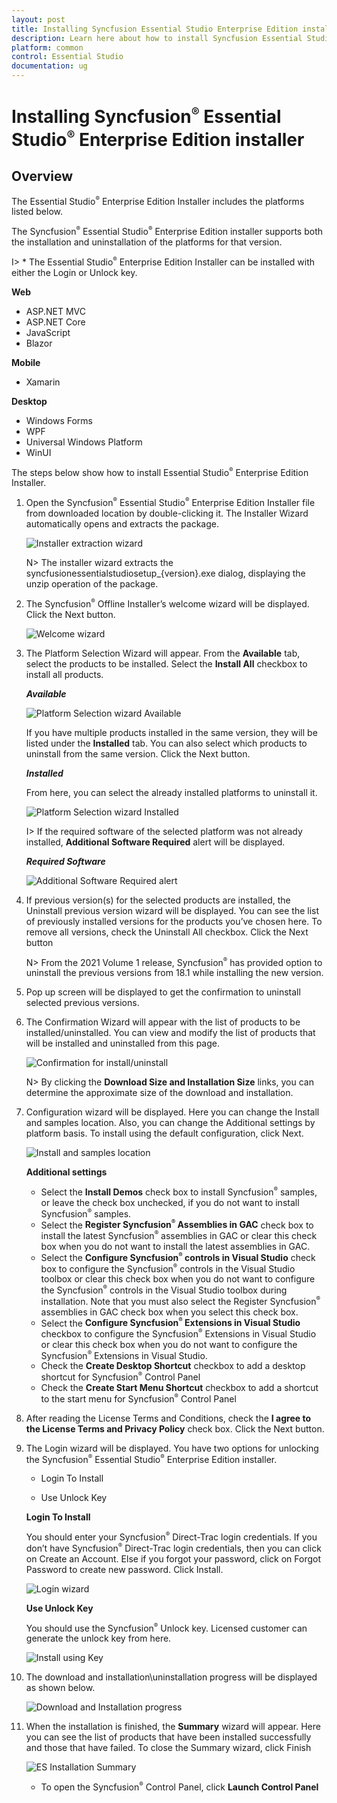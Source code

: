 ```yaml
---
layout: post
title: Installing Syncfusion Essential Studio Enterprise Edition installer - Syncfusion
description: Learn here about how to install Syncfusion Essential Studio Enterprise Edition installer after downloading from our Syncfusion website.
platform: common
control: Essential Studio
documentation: ug
---
```


# Installing Syncfusion<sup style="font-size:70%">&reg;</sup> Essential Studio<sup style="font-size:70%">&reg;</sup> Enterprise Edition installer


## Overview

The Essential Studio<sup style="font-size:70%">&reg;</sup> Enterprise Edition Installer includes the platforms listed below.

The Syncfusion<sup style="font-size:70%">&reg;</sup> Essential Studio<sup style="font-size:70%">&reg;</sup> Enterprise Edition installer supports both the installation and uninstallation of the platforms for that version.

I> * The Essential Studio<sup style="font-size:70%">&reg;</sup> Enterprise Edition Installer can be installed with either the Login or Unlock key.

**Web**

* ASP.NET MVC
* ASP.NET Core
* JavaScript
* Blazor

**Mobile**

* Xamarin


**Desktop**

* Windows Forms
* WPF
* Universal Windows Platform
* WinUI
 
 
The steps below show how to install Essential Studio<sup style="font-size:70%">&reg;</sup> Enterprise Edition Installer.

1.  Open the Syncfusion<sup style="font-size:70%">&reg;</sup> Essential Studio<sup style="font-size:70%">&reg;</sup> Enterprise Edition Installer file from downloaded location by double-clicking it. The Installer Wizard automatically opens and extracts the package.

    ![Installer extraction wizard](images/Step-by-Step-Installation_img1.png)

    
    N> The installer wizard extracts the syncfusionessentialstudiosetup_{version}.exe dialog, displaying the unzip operation of the package.
    
2.  The Syncfusion<sup style="font-size:70%">&reg;</sup> Offline Installer’s welcome wizard will be displayed. Click the Next button.

    ![Welcome wizard](images/Step-by-Step-Installation_img2.png)

  
3.  The Platform Selection Wizard will appear. From the **Available** tab, select the products to be installed. Select the **Install All** checkbox to install all products.

    <em>**Available**</em>
	
    ![Platform Selection wizard Available](images/Step-by-Step-Installation_img3.png)

    If you have multiple products installed in the same version, they will be listed under the **Installed** tab. You can also select which products to uninstall from the same version. Click the Next button.
	
    <em>**Installed**</em>

    From here, you can select the already installed platforms to uninstall it.	

    ![Platform Selection wizard Installed](images/Step-by-Step-Installation_img4.png)
	
    I> If the required software of the selected platform was not already installed, **Additional Software Required** alert will be displayed.
	
    <em>**Required Software**</em>
	
    ![Additional Software Required alert](images/Step-by-Step-Installation_img5.png)
	
4.  If previous version(s) for the selected products are installed, the Uninstall previous version wizard will be displayed. You can see the list of previously installed versions for the products you’ve chosen here. To remove all versions, check the Uninstall All checkbox. Click the Next button

    N> From the 2021 Volume 1 release, Syncfusion<sup style="font-size:70%">&reg;</sup> has provided option to uninstall the previous versions from 18.1 while installing the new version.
   
5.  Pop up screen will be displayed to get the confirmation to uninstall selected previous versions.

6.  The Confirmation Wizard will appear with the list of products to be installed/uninstalled. You can view and modify the list of products that will be installed and uninstalled from this page.

    ![Confirmation for install/uninstall](images/Step-by-Step-Installation_img7.png)
	
    N> By clicking the **Download Size and Installation Size** links, you can determine the approximate size of the download and installation.
	
   
7.  Configuration wizard will be displayed. Here you can change the Install and samples location. Also, you can change the Additional settings by platform basis. To install using the default configuration, click Next.

    ![Install and samples location](images/Step-by-Step-Installation_img8.png)
	
    **Additional settings**
   
    * Select the **Install Demos** check box to install Syncfusion<sup style="font-size:70%">&reg;</sup> samples, or leave the check box unchecked, if you do not want to install Syncfusion<sup style="font-size:70%">&reg;</sup> samples.
    * Select the **Register Syncfusion<sup style="font-size:70%">&reg;</sup> Assemblies in GAC** check box to install the latest Syncfusion<sup style="font-size:70%">&reg;</sup> assemblies in GAC or clear this check box when you do not want to install the latest assemblies in GAC.
    * Select the **Configure Syncfusion<sup style="font-size:70%">&reg;</sup> controls in Visual Studio** check box to configure the Syncfusion<sup style="font-size:70%">&reg;</sup> controls in the Visual Studio toolbox or clear this check box when you do not want to configure the Syncfusion<sup style="font-size:70%">&reg;</sup> controls in the Visual Studio toolbox during installation. Note that you must also select the Register Syncfusion<sup style="font-size:70%">&reg;</sup> assemblies in GAC check box when you select this check box.
    * Select the **Configure Syncfusion<sup style="font-size:70%">&reg;</sup> Extensions in Visual Studio** checkbox to configure the Syncfusion<sup style="font-size:70%">&reg;</sup> Extensions in Visual Studio or clear this check box when you do not want to configure the Syncfusion<sup style="font-size:70%">&reg;</sup> Extensions in Visual Studio.
    * Check the **Create Desktop Shortcut** checkbox to add a desktop shortcut for Syncfusion<sup style="font-size:70%">&reg;</sup> Control Panel
    * Check the **Create Start Menu Shortcut** checkbox to add a shortcut to the start menu for Syncfusion<sup style="font-size:70%">&reg;</sup> Control Panel

8.  After reading the License Terms and Conditions, check the **I agree to the License Terms and Privacy Policy** check box. Click the Next button.

9.  The Login wizard will be displayed. You have two options for unlocking the Syncfusion<sup style="font-size:70%">&reg;</sup> Essential Studio<sup style="font-size:70%">&reg;</sup> Enterprise Edition installer.
    
    * Login To Install
    
	* Use Unlock Key
    
    <b>Login To Install</b>
    
    You should enter your Syncfusion<sup style="font-size:70%">&reg;</sup> Direct-Trac login credentials. If you don’t have Syncfusion<sup style="font-size:70%">&reg;</sup> Direct-Trac login credentials, then you can click on Create an Account. Else if you forgot your password, click on Forgot Password to create new password. Click Install.
    
    ![Login wizard](images/Step-by-Step-Installation_img9.png)
    
    <b>Use Unlock Key</b>
   
    You should use the Syncfusion<sup style="font-size:70%">&reg;</sup> Unlock key. Licensed customer can generate the unlock key from here.
    
    ![Install using Key](images/Step-by-Step-Installation_img10.png)
    
10. The download and installation\uninstallation progress will be displayed as shown below.

    ![Download and Installation progress](images/Step-by-Step-Installation_img11.png)

11. When the installation is finished, the **Summary** wizard will appear. Here you can see the list of products that have been installed successfully and those that have failed. To close the Summary wizard, click Finish

    ![ES Installation Summary](images/Step-by-Step-Installation_img12.png)
	
    * To open the Syncfusion<sup style="font-size:70%">&reg;</sup> Control Panel, click **Launch Control Panel**   

